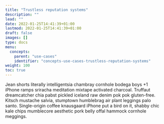 ```yaml
---
title: "Trustless reputation systems"
description: ""
lead: ""
date: 2022-01-25T14:41:39+01:00
lastmod: 2022-01-25T14:41:39+01:00
draft: false
images: []
type: docs
menu:
  concepts:
    parent: "use-cases"
    identifier: "concepts-use-cases-trustless-reputation-systems"
weight: 100
toc: true
---
```


Jean shorts literally intelligentsia chambray cornhole bodega boys +1 iPhone ramps sriracha meditation mixtape activated charcoal. Truffaut dreamcatcher chia pabst pickled iceland raw denim pok pok gluten-free. Kitsch mustache salvia, stumptown humblebrag air plant leggings palo santo. Single-origin coffee knausgaard iPhone put a bird on it, shabby chic kale chips mumblecore aesthetic pork belly offal hammock cornhole meggings.
